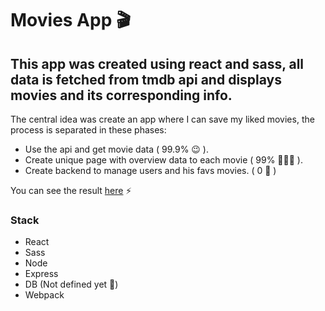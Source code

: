 # Movies App 🎬

## This app was created using react and sass, all data is fetched from tmdb api and displays movies and its corresponding info.

The central idea was create an app where I can save my liked movies, the process is separated in these phases:

- Use the api and get movie data ( 99.9% 😉 ).
- Create unique page with overview data to each movie ( 99% 🏃🏻‍♂️ ).
- Create backend to manage users and his favs movies. ( 0 🤔 )

You can see the result [here](https://rm-movies-app.herokuapp.com) ⚡️

### Stack

- React
- Sass
- Node
- Express
- DB (Not defined yet 🤔)
- Webpack
